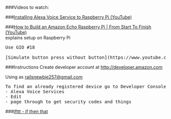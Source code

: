 ###Videos to watch:

###[Installing Alexa Voice Service to Raspberry Pi (YouTube)](https://www.youtube.com/watch?v=frH9HaQTFL8)

###[How to Build an Amazon Echo Raspberry Pi | From Start To Finish (YouTube)](https://www.youtube.com/watch?v=d2KvT8tcmNU)  
explains setup on Raspberry Pi  

<pre>
Use GIO #18

[Simulate button press without button](https://www.youtube.com/watch?v=d2KvT8tcmNU&t=21m27s) pull GPIO #18 to GND while asking question
</pre>

###Instructions
Create developer account at http://developer.amazon.com   

Using as railsnewbie257@gmail.com
<pre>
To find an already registered device go to Developer Console:  
- Alexa Voice Services  
- Edit  
- page through to get security codes and things
</pre>

###[ifttt - if then that](https://ifttt.com)
